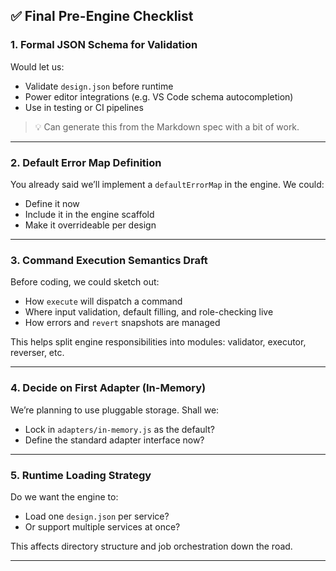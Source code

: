## ✅ Final Pre-Engine Checklist

### 1. **Formal JSON Schema for Validation**  
Would let us:
- Validate `design.json` before runtime
- Power editor integrations (e.g. VS Code schema autocompletion)
- Use in testing or CI pipelines

> 💡 Can generate this from the Markdown spec with a bit of work.

---

### 2. **Default Error Map Definition**  
You already said we’ll implement a `defaultErrorMap` in the engine. We could:
- Define it now
- Include it in the engine scaffold
- Make it overrideable per design

---

### 3. **Command Execution Semantics Draft**  
Before coding, we could sketch out:
- How `execute` will dispatch a command
- Where input validation, default filling, and role-checking live
- How errors and `revert` snapshots are managed

This helps split engine responsibilities into modules: validator, executor, reverser, etc.

---

### 4. **Decide on First Adapter (In-Memory)**  
We’re planning to use pluggable storage. Shall we:
- Lock in `adapters/in-memory.js` as the default?
- Define the standard adapter interface now?

---

### 5. **Runtime Loading Strategy**  
Do we want the engine to:
- Load one `design.json` per service?
- Or support multiple services at once?

This affects directory structure and job orchestration down the road.

---


